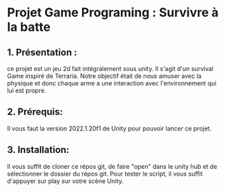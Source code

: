 # Projet Game Programing : Survivre à la batte

##  1. Présentation :

ce projet est un jeu 2d fait intégralement sous unity. Il s'agit d'un survival Game inspiré de Terraria. Notre objectif était de nous amuser avec la physique et donc chaque arme a une interaction avec l'environnement qui lui est propre.

## 2. Prérequis:

Il vous faut la version 2022.1.20f1 de Unity pour pouvoir lancer ce projet.  

## 3. Installation:

Il vous suffit de cloner ce répos git, de faire "open" dans le unity hub et de sélectionner le dossier du répos git. 
Pour tester le script, il vous suffit d'appuyer sur play sur votre scène Unity.
